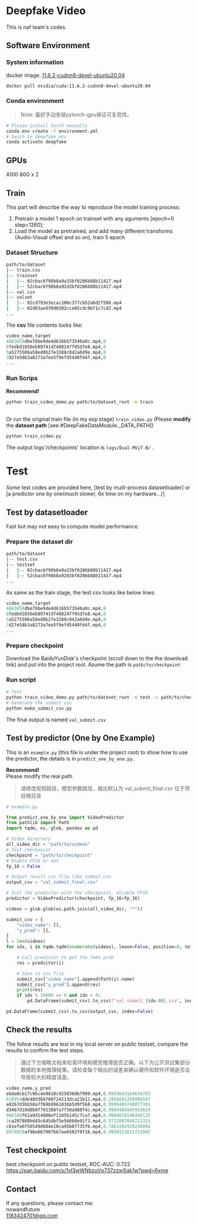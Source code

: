 # Deepfake Video
This is naf team's codes.

## Software Environment

### System information 
docker image: [11.6.2-cudnn8-devel-ubuntu20.04](https://hub.docker.com/r/nvidia/cuda/tags?page=&page_size=&ordering=&name=11.6.2-cudnn8-devel-ubuntu20.04)
``` bash
docker pull nvidia/cuda:11.6.2-cudnn8-devel-ubuntu20.04
```
### Conda environment
> Note: 最好手动安装pytorch-gpu保证可复现性。
``` bash
# Please install torch manually
conda env create -f environment.yml
# Swich to deepfake env
conda activate deepfake
```

## GPUs
A100 80G x 2

## Train
This part will describe the way to reproduce the model training process:
1. Pretrain a model 1 epoch on trainset with any aguments [epoch=0 step=1260];
2. Load the model as pretrained, and add many different transforms (Audio-Visual offset and so on), train 5 epoch


### Dataset Structure

``` bash
path/to/dataset
|-- train.csv
|-- trainset
|   |-- 02cbac6f98b8a9a33bf8206b88b11417.mp4
|   |-- 52cbac6f98b8a92d3bf8206b88b11417.mp4
|-- val.csv
|-- valset
|   |-- 02cd793e3ecac106c377cb52a6d2f586.mp4
|   |-- 02d03ae939d0302cce05cdc9bf1c7cd2.mp4
...
```

The **csv** file contents looks like:
```sql
video_name,target
4663658dbe76be9de4d616b573546a0c.mp4,0
8fedbd1856eb89741d7488247f05d7e8.mp4,0
5a5275506a58ed0b27e3288c042a6d9e.mp4,0
7d27e58b3a8273a7ee5f9efd5440fd4f.mp4,0
...
```

### Run Scrips

**Recommend!**
``` bash
python train_video_demo.py path/to/dataset_root -m train
```
\
Or run the original train file (in my exp stage) ```train_video.py```
(Please **modify** the **dataset path** [see #DeepFakeDataModule._DATA_PATH])
``` bash
python train_video.py
```

The output logs'/checkpoints' location is ```logs/Dual-MViT-B/``` .


# Test
Some test codes are provided here, [test by mulit-process datasetloader] or [a predictor one by one(much slower, 6x time on my hardware...)]
## Test by datasetloader
Fast but may not easy to compute model performance.
### Prepare the dataset dir
``` bash
path/to/dataset
|-- test.csv
|-- testset
|   |-- 02cbac6f98b8a9a33bf8206b88b11417.mp4
|   |-- 52cbac6f98b8a92d3bf8206b88b11417.mp4
...
```
As same as the train stage, the test csv looks like below lines:
``` sql
video_name,target
4663658dbe76be9de4d616b573546a0c.mp4,0
8fedbd1856eb89741d7488247f05d7e8.mp4,0
5a5275506a58ed0b27e3288c042a6d9e.mp4,0
7d27e58b3a8273a7ee5f9efd5440fd4f.mp4,0
...
```

### Prepare checkpoint
Download the BaiduYunDisk's checkpoint (scroll down to the the download link) and put into the project root. Asume the path is ```path/to/checkpoint```

### Run script
``` bash
# Test
python train_video_demo.py path/to/dataset_root -m test -c path/to/checkpoint
# Generate the submit csv
python make_submit_csv.py
```
The final output is named ```val_submit.csv```


## Test by predictor (One by One Example)
This is an ```example.py``` (this file is under the project root) to show how to use the predictor, the details is in ```predict_one_by_one.py```.

**Recommend!**
\
Please modify the real path

> 请修改视频路径，模型参数路径，输出默认为 val_submit_final.csv 位于项目根目录
``` python
# example.py

from predict_one_by_one import VideoPredictor
from pathlib import Path
import tqdm, os, glob, pandas as pd

# Video directory 
all_video_dir = "path/to/videos"
# Test checkpoint
checkpoint = "path/to/checkpoint"
# Enable FP16 or not
fp_16 = False

# Output result csv file like submit csv
output_csv = "val_submit_final.csv"

# Init the predictor with the checkpoint, disable FP16
predictor = VideoPredictor(checkpoint, fp_16=fp_16)

videos = glob.glob(os.path.join(all_video_dir, "*"))

submit_csv = {
    "video_name": [],
    "y_pred": [],
}
l = len(videos)
for idx, i in tqdm.tqdm(enumerate(videos), leave=False, position=0, total=l):

    # Call predictor to get the fake prob
    res = predictor(i)

    # Save to csv file
    submit_csv["video_name"].append(Path(i).name)
    submit_csv["y_pred"].append(res)
    print(res)
    if idx % 10000 == 0 and idx > 0:
        pd.DataFrame(submit_csv).to_csv(f"val_submit_{idx:06}.csv", index=False)

pd.DataFrame(submit_csv).to_csv(output_csv, index=False)

```
## Check the results
The follow results are test in my local server on public testset, compare the results to confirm the test steps.
> 通过下方缩略文档来检查环境和模型推理是否正确。以下为公开测试集部分数据的本地推理结果。请检查每个输出的误差来确认硬件和软件环境是否会导致较大的精度误差。
``` sql
video_name,y_pred
ebda0cb17c9bc4e9818c9250360b7909.mp4,0.9993643164634703
639954dde40d384708f24213dca21b11.mp4,0.2968801259994507
a8267d3bb58a7f69b996183bb5d9f568.mp4,0.9998409748077391
d3467d19d8b0f791388fa7f50a980f4c.mp4,0.9989484945933024
966308f62a9d14880ef1105b145c7ca7.mp4,0.9989816546440125
2ca207880bd45c645dbf5e566b8e91f3.mp4,0.5712887048721313
cb1efe6f50549d684e10ca95b07735fb.mp4,0.7863392929236094
9979928af98e667907667ae6502f0f16.mp4,0.9999123811721802
```


## Test checkpoint
best checkpoint on public testset, ROC-AUC: 0.722 \
https://pan.baidu.com/s/1vl3wWNbzuVp737zzwSqk1w?pwd=6xme

## Contact
If any questions, please contact me: \
nowandfuture \
1183424701@qq.com